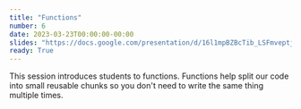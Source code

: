 ```yaml
---
title: "Functions"
number: 6
date: 2023-03-23T00:00:00-00:00
slides: "https://docs.google.com/presentation/d/16l1mpBZBcTib_LSFmveptj3jNI1sEyC8YxqyNcqUyts/edit?usp=sharing"
ready: True
---
```


This session introduces students to functions. Functions help split our code into small reusable chunks so you don't need to write the same thing multiple times.